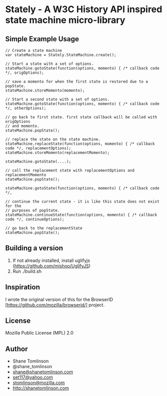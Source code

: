# Stately - A W3C History API inspired state machine micro-library

## Simple Example Usage
```
// Create a state machine
var stateMachine = Stately.StateMachine.create();

// Start a state with a set of options.
stateMachine.gotoState(function(options, momento) { /* callback code */, origOptions);

// save a momento for when the first state is restored due to a popState.
stateMachine.storeMomento(momento);

// Start a second state with a set of options.
stateMachine.gotoState(function(options, momento) { /* callback code */, otherOptions);

// go back to first state. first state callback will be called with origOptions
// and momento.
stateMachine.popState();

// replace the state on the state machine.
stateMachine.replaceState(function(options, momento) { /* callback code */, replacementOptions);
stateMachine.storeMomento(replacementMomento);

stateMachine.gotoState(....);

// call the replacement state with replacementOptions and replacementMomento
stateMachine.popState();

stateMachine.gotoState(function(options, momento) { /* callback code */,

// continue the current state - it is like this state does not exist for the
// purposes of popState.
stateMachine.continueState(function(options, momento) { /* callback code */, continueOptions);

// go back to the replacementState
stateMachine.popState();
```

## Building a version
1. If not already installed, install uglifyjs (https://github.com/mishoo/UglifyJS)
2. Run ./build.sh

## Inspiration
I wrote the original version of this for the BrowserID [https://github.com/mozilla/browserid/] project.

## License
Mozilla Public License (MPL) 2.0

## Author
* Shane Tomlinson
* @shane_tomlinson
* shane@shanetomlinson.com
* set117@yahoo.com
* stomlinson@mozilla.com
* http://shanetomlinson.com

